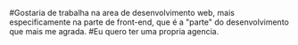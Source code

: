 #Gostaria de trabalha na area de desenvolvimento web, mais especificamente na parte de front-end, que é a "parte" do desenvolvimento que mais me agrada.
#Eu quero ter uma propria agencia.
